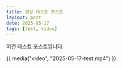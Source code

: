```yaml
---
title: 영상 테스트 포스트
layiout: post
date: 2025-05-17
tags: [test, video]
---
```


이건 테스트 포스트입니다.

{{ media("video", "2025-05-17-test.mp4") }}
